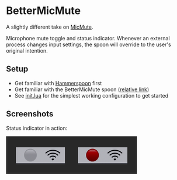 # BetterMicMute

A slightly different take on [MicMute](https://github.com/Hammerspoon/Spoons/tree/master/Spoons).

Microphone mute toggle and status indicator. Whenever an external process changes input settings, the spoon will override to the user's original intention.

## Setup

- Get familiar with [Hammerspoon](https://www.hammerspoon.org) first
- Get familiar with the BetterMicMute spoon ([relative link](Spoons/BetterMicMute.spoon/init.lua))
- See [init.lua](init.lua) for the simplest working configuration to get started

## Screenshots

Status indicator in action:

![Status indicator in action](Assets/screenshot0.png)
